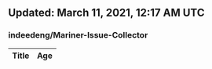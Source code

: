 ## Updated: March 11, 2021, 12:17 AM UTC


### indeedeng/Mariner-Issue-Collector
|**Title**|**Age**|
|:----|:----|